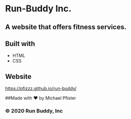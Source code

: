 # Run-Buddy Inc.

## A website that offers fitness services.

## Built with
* HTML
* CSS

## Website
https://pfizzz.github.io/run-buddy/

##Made with ❤️ by Michael Pfister

### &copy; 2020 Run Buddy, Inc
